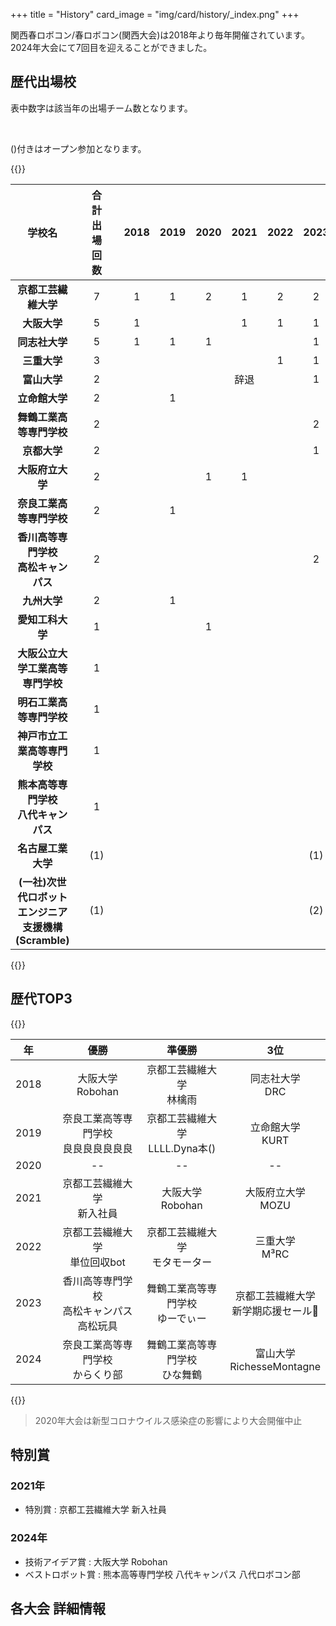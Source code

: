 +++
title = "History"
card_image =  "img/card/history/_index.png"
+++

関西春ロボコン/春ロボコン(関西大会)は2018年より毎年開催されています。2024年大会にて7回目を迎えることができました。

## 歴代出場校

表中数字は該当年の出場チーム数となります。

<br>

()付きはオープン参加となります。

{{<mdtable class="history-table">}}

| 学校名 |  | 合計<br>出場回数 |  | 2018 | 2019 | 2020 | 2021 | 2022 | 2023 | 2024 |
| :---: | :---: | :---: | :---: | :---: | :---: | :---: | :---: | :---: | :---: | :---: |
| **京都工芸繊維大学** || 7 || 1 | 1 | 2 | 1 | 2 | 2 | 1 |
| **大阪大学** || 5 || 1 |  |  | 1 | 1 | 1 | 1 |
| **同志社大学** || 5 || 1 | 1 | 1 |  |  | 1 | 1 |
| **三重大学** || 3 ||  |  |  |  | 1 | 1 | 1 |
| **富山大学** || 2 ||  |  |  | 辞退 |  | 1 | 2 |
| **立命館大学** || 2 ||  | 1 |  |  |  |  | 1 |
| **舞鶴工業高等専門学校** || 2 ||  |  |  |  |  | 2 | 2 |
| **京都大学** || 2 ||  |  |  |  |  | 1 | 1 |
| **大阪府立大学** || 2 ||  |  | 1 | 1 |  |  |  |
| **奈良工業高等専門学校** || 2 ||  | 1 |  |  |  |  | 1 |
| **香川高等専門学校<br>高松キャンパス** || 2 ||  |  |  |  |  | 2 | 1 |
| **九州大学** || 2 ||  | 1 |  |  |  |  | 1 |
| **愛知工科大学** || 1 ||  |  | 1 |  |  |  |  |
| **大阪公立大学工業高等専門学校** || 1 ||  |  |  |  |  |  | 3 |
| **明石工業高等専門学校** || 1 ||  |  |  |  |  |  | 3 |
| **神戸市立工業高等専門学校** || 1 ||  |  |  |  |  |  | 2 |
| **熊本高等専門学校<br>八代キャンパス** || 1 ||  |  |  |  |  |  | 1 |
| **名古屋工業大学** || (1) ||  |  |  |  |  | (1) |  |
| **(一社)次世代ロボットエンジニア<br>支援機構(Scramble)** || (1) ||  |  |  |  |  | (2) |  |

{{</mdtable>}}

## 歴代TOP3

{{<mdtable class="history-table">}}

| 年 |  | 優勝 | 準優勝 | 3位 |
| :---: | :---: | :---: | :---: | :---: |
| 2018 || 大阪大学<br>Robohan | 京都工芸繊維大学<br>林檎雨 | 同志社大学<br>DRC |
| 2019 || 奈良工業高等専門学校<br>良良良良良良良 | 京都工芸繊維大学<br>LLLL.Dyna本() | 立命館大学<br>KURT |
| 2020 || -- | -- | -- |
| 2021 || 京都工芸繊維大学<br>新入社員 | 大阪大学<br>Robohan | 大阪府立大学<br>MOZU |
| 2022 || 京都工芸繊維大学<br>単位回収bot | 京都工芸繊維大学<br>モタモーター | 三重大学<br>M³RC |
| 2023 || 香川高等専門学校<br>高松キャンパス<br>高松玩具 | 舞鶴工業高等専門学校<br>ゆーでぃー | 京都工芸繊維大学<br>新学期応援セール📣 |
| 2024 || 奈良工業高等専門学校<br>からくり部 | 舞鶴工業高等専門学校<br>ひな舞鶴 | 富山大学<br>RichesseMontagne |

{{</mdtable>}}

> 2020年大会は新型コロナウイルス感染症の影響により大会開催中止

## 特別賞

### 2021年

- 特別賞 : 京都工芸繊維大学 新入社員

### 2024年

- 技術アイデア賞 : 大阪大学 Robohan
- ベストロボット賞 : 熊本高等専門学校 八代キャンパス 八代ロボコン部


## 各大会 詳細情報
